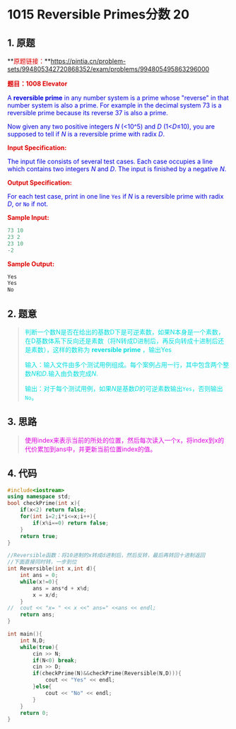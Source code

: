 # **1015 Reversible Primes**分数 20

## 1. 原题

**<font color="#dd0000">原题链接：</font>**https://pintia.cn/problem-sets/994805342720868352/exam/problems/994805495863296000

**<font color="#dd0000">题目：1008 Elevator</font>**

<font color="#0000dd">A **reversible prime** in any number system is a prime whose "reverse" in that number system is also a prime. For example in the decimal system 73 is a reversible prime because its reverse 37 is also a prime.</font>  

<font color="#0000dd">Now given any two positive integers *N* (<10^5) and *D* (1<*D*≤10), you are supposed to tell if *N* is a reversible prime with radix *D*.</font>  

**<font color="#dd0000">Input Specification:</font>**

<font color="#0000dd">The input file consists of several test cases. Each case occupies a line which contains two integers *N* and *D*. The input is finished by a negative *N*.</font>

**<font color="#dd0000">Output Specification:</font>**

<font color="#0000dd">For each test case, print in one line `Yes` if *N* is a reversible prime with radix *D*, or `No` if not.</font>

**<font color="#dd0000">Sample Input:</font>**

```c++
73 10
23 2
23 10
-2
```

**<font color="#dd0000">Sample Output:</font>**

```C++
Yes
Yes
No
```

## 2. 题意

> <font color="#00dddd">判断一个数N是否在给出的基数D下是可逆素数，如果N本身是一个素数，在D基数体系下反向还是素数（将N转成D进制后，再反向转成十进制后还是素数），这样的数称为 **reversible prime** ，输出Yes</font>
>
> <font color="#00dddd">输入：输入文件由多个测试用例组成。每个案例占用一行，其中包含两个整数*N*和*D*.输入由负数完成*N*.</font>
>
> <font color="#00dddd">输出：对于每个测试用例，如果*N*是基数*D*的可逆素数输出`Yes`，否则输出`No`。</font>

## 3. 思路

><font color="#dd00dd">使用index来表示当前的所处的位置，然后每次读入一个x，将index到x的代价累加到ans中，并更新当前位置index的值。</font>

## 4. 代码

```c++
#include<iostream>
using namespace std;
bool checkPrime(int x){
	if(x<2) return false;
	for(int i=2;i*i<=x;i++){
		if(x%i==0) return false;
	}
	return true; 
}

//Reversible函数：将10进制的x转成d进制后，然后反转，最后再转回十进制返回
//下面直接同时转，一步到位
int Reversible(int x,int d){
	int ans = 0;
	while(x!=0){
		ans = ans*d + x%d;
		x = x/d;
	}
//	cout << "x= " << x <<" ans=" <<ans << endl;
	return ans;
}

int main(){
	int N,D;
	while(true){
		cin >> N;
		if(N<0) break;
		cin >> D;
		if(checkPrime(N)&&checkPrime(Reversible(N,D))){
			cout << "Yes" << endl;
		}else{
			cout << "No" << endl;
		}
	}
	return 0;
}
```



